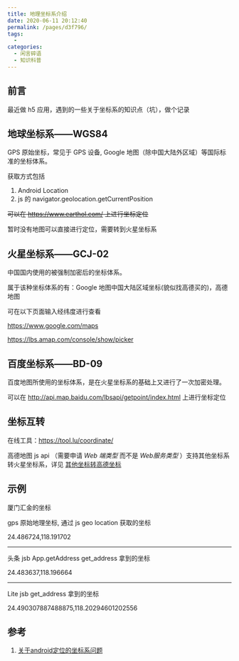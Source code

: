 ```yaml
---
title: 地理坐标系介绍
date: 2020-06-11 20:12:40
permalink: /pages/d3f796/
tags: 
  - 
categories: 
  - 闲言碎语
  - 知识科普
---
```



## 前言

最近做 h5 应用，遇到的一些关于坐标系的知识点（坑），做个记录

<!--more-->

## 地球坐标系——WGS84

GPS 原始坐标，常见于 GPS 设备, Google 地图（除中国大陆外区域）等国际标准的坐标体系。

获取方式包括

1. Android Location
2. js 的 navigator.geolocation.getCurrentPosition

~~可以在 https://www.earthol.com/ 上进行坐标定位~~

暂时没有地图可以直接进行定位，需要转到火星坐标系

## 火星坐标系——GCJ-02

中国国内使用的被强制加密后的坐标体系。

属于该种坐标体系的有：Google 地图中国大陆区域坐标(貌似找高德买的)，高德地图

可在以下页面输入经纬度进行查看

https://www.google.com/maps

https://lbs.amap.com/console/show/picker


## 百度坐标系——BD-09

百度地图所使用的坐标体系，是在火星坐标系的基础上又进行了一次加密处理。

可以在 http://api.map.baidu.com/lbsapi/getpoint/index.html 上进行坐标定位

## 坐标互转

在线工具：https://tool.lu/coordinate/

高德地图 js api （需要申请 *Web 端类型* 而不是 *Web服务类型* ）支持其他坐标系转火星坐标系，详见 [其他坐标转高德坐标](https://lbs.amap.com/api/javascript-api/guide/transform/convertfrom)

## 示例

厦门汇金的坐标

gps 原始地理坐标, 通过 js geo location 获取的坐标

24.486724,118.191702

---
头条 jsb App.getAddress get_address 拿到的坐标

24.483637,118.196664

---
Lite jsb get_address 拿到的坐标

24.490307887488875,118.20294601202556



## 参考

1. [关于android定位的坐标系问题](https://www.cnblogs.com/lihualuo/p/3527495.html)